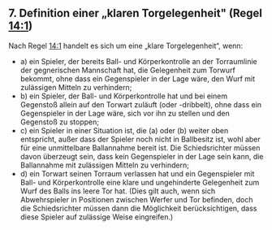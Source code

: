 ## 7. Definition einer „klaren Torgelegenheit" (Regel [14:1](#14:1))

Nach Regel [14:1](#14:1) handelt es sich um eine „klare Torgelegenheit“, wenn:
- a) ein Spieler, der bereits Ball- und Körperkontrolle an der Torraumlinie der gegnerischen Mannschaft hat, die Gelegenheit zum Torwurf bekommt, ohne dass ein Gegenspieler in der Lage wäre, den Wurf mit zulässigen Mitteln zu verhindern;
- b) ein Spieler, der Ball- und Körperkontrolle hat und bei einem Gegenstoß allein auf den Torwart zuläuft (oder -dribbelt), ohne dass ein Gegenspieler in der Lage wäre, sich vor ihn zu stellen und den Gegenstoß zu stoppen;
- c) ein Spieler in einer Situation ist, die (a) oder (b) weiter oben entspricht, außer dass der Spieler noch nicht in Ballbesitz ist, wohl aber für eine unmittelbare Ballannahme bereit ist. Die Schiedsrichter müssen davon überzeugt sein, dass kein Gegenspieler in der Lage sein kann, die Ballannahme mit zulässigen Mitteln zu verhindern;
- d) ein Torwart seinen Torraum verlassen hat und ein Gegenspieler mit Ball- und Körperkontrolle eine klare und ungehinderte Gelegenheit zum Wurf des Balls ins leere Tor hat. (Dies gilt auch, wenn sich Abwehrspieler in Positionen zwischen Werfer und Tor befinden, doch die Schiedsrichter müssen dann die Möglichkeit berücksichtigen, dass diese Spieler auf zulässige Weise eingreifen.)
